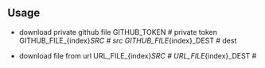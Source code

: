 ## Usage

- download private github file
	GITHUB_TOKEN				# private token
	GITHUB_FILE_{index}_SRC 	# src
	GITHUB_FILE_{index}_DEST 	# dest

- download file from url
	URL_FILE_{index}_SRC 		#
	URL_FILE_{index}_DEST 		#